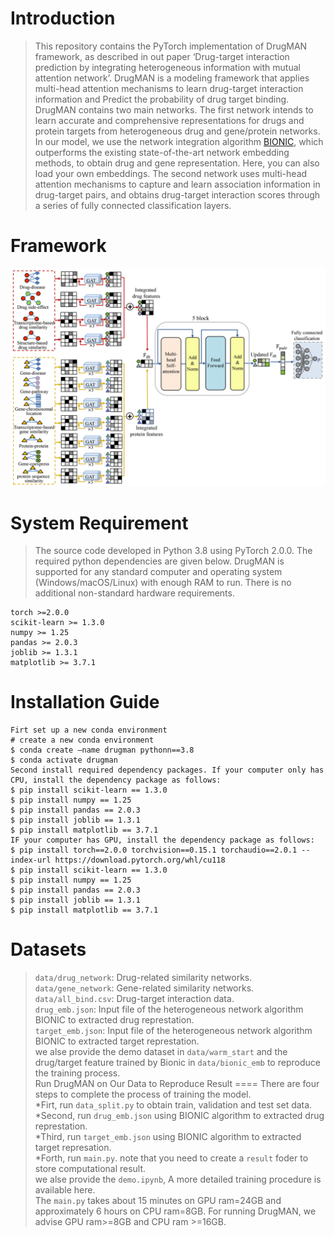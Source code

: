 Introduction
====
> This repository contains the PyTorch implementation of DrugMAN framework, as described in out paper ‘Drug-target interaction prediction by integrating heterogeneous 
> information with mutual attention network’. DrugMAN is a modeling framework that applies multi-head attention mechanisms to learn drug-target interaction information and
> Predict the probability of drug target binding. DrugMAN contains two main networks. The first network intends to learn accurate and comprehensive representations
> for drugs and protein targets from heterogeneous drug and gene/protein networks. In our model, we use the network integration algorithm [BIONIC](https://github.com/bowang-lab/BIONIC),
> which outperforms the existing state-of-the-art network embedding methods, to obtain drug and gene representation. Here, you can also load your own embeddings. 
> The second network uses multi-head attention mechanisms to capture and learn association information in drug-target pairs, and obtains drug-target interaction scores through 
> a series of fully connected classification layers.

Framework
====
![image](https://github.com/lipi12q/DrugMAN/blob/main/%7FDrugMAN_framework.jpg) 

System Requirement
====
> The source code developed in Python 3.8 using PyTorch 2.0.0. The required python dependencies are given below.
> DrugMAN is supported for any standard computer and operating system (Windows/macOS/Linux) with enough RAM to run.
> There is no additional non-standard hardware requirements.
                
    torch >=2.0.0
    scikit-learn >= 1.3.0
    numpy >= 1.25
    pandas >= 2.0.3
    joblib >= 1.3.1
    matplotlib >= 3.7.1

Installation Guide
====
    Firt set up a new conda environment
    # create a new conda environment
    $ conda create –name drugman pythonn==3.8
    $ conda activate drugman
    Second install required dependency packages. If your computer only has CPU, install the dependency package as follows:
    $ pip install scikit-learn == 1.3.0
    $ pip install numpy == 1.25
    $ pip install pandas == 2.0.3
    $ pip install joblib == 1.3.1
    $ pip install matplotlib == 3.7.1
    IF your computer has GPU, install the dependency package as follows:
    $ pip install torch==2.0.0 torchvision==0.15.1 torchaudio==2.0.1 --index-url https://download.pytorch.org/whl/cu118
    $ pip install scikit-learn == 1.3.0
    $ pip install numpy == 1.25
    $ pip install pandas == 2.0.3
    $ pip install joblib == 1.3.1
    $ pip install matplotlib == 3.7.1

Datasets
====
> `data/drug_network`: Drug-related similarity networks. <br>
> `data/gene_network`: Gene-related similarity networks. <br>
> `data/all_bind.csv`: Drug-target interaction data. <br>
> `drug_emb.json`: Input file of the heterogeneous network algorithm BIONIC to extracted drug represtation.<br>
> `target_emb.json`: Input file of the heterogeneous network algorithm BIONIC to extracted target represtation.<br>
> we alse provide the demo dataset in `data/warm_start` and the drug/target feature trained by Bionic in `data/bionic_emb` to reproduce the training process.<br>
Run DrugMAN on Our Data to Reproduce Result
====
> There are four steps to complete the process of training the model. <br>
> *Firt, run `data_split.py` to obtain train, validation and test set data. <br>
> *Second, run `drug_emb.json` using BIONIC algorithm to extracted drug represtation.<br>
> *Third, run `target_emb.json` using BIONIC algorithm to extracted target represation.<br>
> *Forth, run `main.py`. note that you need to create a `result` foder to store computational result.<br>
> we alse provide the `demo.ipynb`, A more detailed training procedure is available here.<br> 
> The `main.py` takes about 15 minutes on GPU ram=24GB and approximately 6 hours on CPU ram=8GB. For running DrugMAN,
> we advise GPU ram>=8GB and CPU ram >=16GB.





        
